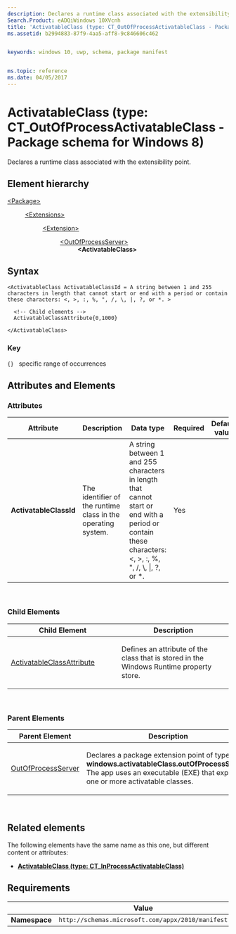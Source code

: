 ```yaml
---
description: Declares a runtime class associated with the extensibility point (Package schema for Windows 8).
Search.Product: eADQiWindows 10XVcnh
title: 'ActivatableClass (type: CT_OutOfProcessActivatableClass - Package schema for Windows 8)'
ms.assetid: b2994883-87f9-4aa5-aff8-9c846606c462


keywords: windows 10, uwp, schema, package manifest


ms.topic: reference
ms.date: 04/05/2017
---
```


# ActivatableClass (type: CT_OutOfProcessActivatableClass - Package schema for Windows 8)


Declares a runtime class associated with the extensibility point.

## Element hierarchy

<dl>
<dt><a href="element-package.md">&lt;Package&gt;</a></dt>
<dd>
<dl>
<dt><a href="element-extensions.md">&lt;Extensions&gt;</a></dt>
<dd>
<dl>
<dt><a href="element-extension.md">&lt;Extension&gt;</a></dt>
<dd>
<dl>
<dt><a href="element-outofprocessserver.md">&lt;OutOfProcessServer&gt;</a></dt>
<dd><b>&lt;ActivatableClass&gt;</b></dd>
</dl>
</dd>
</dl>
</dd>
</dl>
</dd>
</dl>

## Syntax

``` syntax
<ActivatableClass ActivatableClassId = A string between 1 and 255 characters in length that cannot start or end with a period or contain these characters: <, >, :, %, ", /, \, |, ?, or *. >

  <!-- Child elements -->
  ActivatableClassAttribute{0,1000}

</ActivatableClass>
```

### Key

`{}`   specific range of occurrences

## Attributes and Elements


### Attributes

<table>
<colgroup>
<col width="20%" />
<col width="20%" />
<col width="20%" />
<col width="20%" />
<col width="20%" />
</colgroup>
<thead>
<tr class="header">
<th>Attribute</th>
<th>Description</th>
<th>Data type</th>
<th>Required</th>
<th>Default value</th>
</tr>
</thead>
<tbody>
<tr class="odd">
<td><strong>ActivatableClassId</strong></td>
<td><p>The identifier of the runtime class in the operating system.</p></td>
<td>A string between 1 and 255 characters in length that cannot start or end with a period or contain these characters: &lt;, &gt;, :, %, &quot;, /, \, |, ?, or *.</td>
<td>Yes</td>
<td></td>
</tr>
</tbody>
</table>

 

### Child Elements

<table>
<colgroup>
<col width="50%" />
<col width="50%" />
</colgroup>
<thead>
<tr class="header">
<th>Child Element</th>
<th>Description</th>
</tr>
</thead>
<tbody>
<tr class="odd">
<td><a href="element-1-activatableclassattribute.md">ActivatableClassAttribute</a> </td>
<td><p>Defines an attribute of the class that is stored in the Windows Runtime property store.</p></td>
</tr>
</tbody>
</table>

 

### Parent Elements

<table>
<colgroup>
<col width="50%" />
<col width="50%" />
</colgroup>
<thead>
<tr class="header">
<th>Parent Element</th>
<th>Description</th>
</tr>
</thead>
<tbody>
<tr class="odd">
<td><a href="element-outofprocessserver.md">OutOfProcessServer</a> </td>
<td><p>Declares a package extension point of type <strong>windows.activatableClass.outOfProcessServer</strong>. The app uses an executable (EXE) that exposes one or more activatable classes.</p></td>
</tr>
</tbody>
</table>

 

## Related elements


The following elements have the same name as this one, but different content or attributes:

-   **[ActivatableClass (type: CT_InProcessActivatableClass)](element-activatableclass.md)**

## Requirements

|               |    Value                                                         |
|---------------|-------------------------------------------------------------|
| **Namespace** | `http://schemas.microsoft.com/appx/2010/manifest` |

 

 



